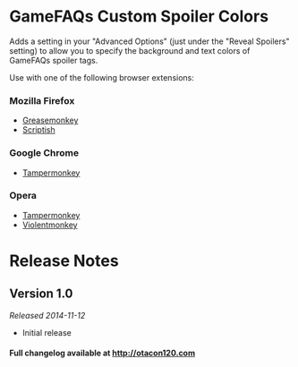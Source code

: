 GameFAQs Custom Spoiler Colors
======================================
Adds a setting in your "Advanced Options" (just under the "Reveal Spoilers" setting) to allow you to specify the background and text colors of GameFAQs spoiler tags.

Use with one of the following browser extensions:

### Mozilla Firefox ###
*	[Greasemonkey](https://addons.mozilla.org/en-US/firefox/addon/greasemonkey/)
*	[Scriptish](https://addons.mozilla.org/en-US/firefox/addon/scriptish/)

### Google Chrome ###
*	[Tampermonkey](https://chrome.google.com/webstore/detail/tampermonkey/dhdgffkkebhmkfjojejmpbldmpobfkfo)

### Opera ###
*	[Tampermonkey](https://addons.opera.com/extensions/details/tampermonkey-beta/)
*	[Violentmonkey](https://addons.opera.com/extensions/details/violent-monkey/)

Release Notes
=============

Version 1.0
-------------
_Released 2014-11-12_

*	Initial release

#### Full changelog available at http://otacon120.com ####
